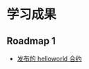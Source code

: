 # 学习成果

## Roadmap 1

- [发布的 helloworld 合约](https://suiexplorer.com/object/0x32bd94b98e4427ffe203eccb899efbc1553a3d82c6c50c5814ee5bdcb21f4b97?network=testnet)
